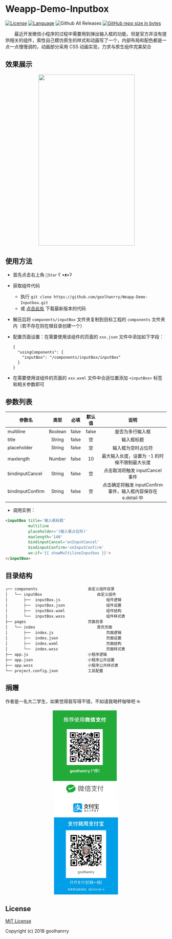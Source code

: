 # Weapp-Demo-Inputbox

[![License](https://img.shields.io/badge/License-MIT-blue.svg)](LICENSE)
[![Language](https://img.shields.io/badge/Javascript-ES6-orange.svg)](https://www.javascript.com/)
![Github All Releases](https://img.shields.io/github/downloads/goolhanrry/Weapp-Demo-Inputbox/total.svg)
[![GitHub repo size in bytes](https://img.shields.io/github/repo-size/goolhanrry/Weapp-Demo-Inputbox.svg?colorB=fa5b19)](https://github.com/goolhanrry/Weapp-Demo-Inputbox)

&emsp;&emsp;最近开发微信小程序的过程中需要用到弹出输入框的功能，但是官方并没有提供相关的组件，索性自己模仿原生的样式和动画写了一个，内部布局和配色都是一点一点慢慢调的，动画部分采用 CSS 动画实现，力求与原生组件完美契合

## 效果展示

<p align="center">
  <img width="300px" height="533px" src="assets/preview.gif" />
</p>

## 使用方法

* 首先点击右上角 `🌟Star` ʕ •ᴥ•ʔ
* 获取组件代码
    * 执行 `git clone https://github.com/goolhanrry/Weapp-Demo-Inputbox.git`
    * 或 [点击此处](https://github.com/goolhanrry/Weapp-Demo-Inputbox/releases) 下载最新版本的代码
* 解压后将 `components/inputBox` 文件夹复制到目标工程的 `components` 文件夹内（若不存在则在根目录创建一个）
* 配置页面设置：在需要使用该组件的页面的 `xxx.json` 文件中添加如下字段：

  ```
  {
    "usingComponents": {
      "inputBox": "/components/inputBox/inputBox"
    }
  }
  ```

* 在需要使用该组件的页面的 `xxx.wxml` 文件中合适位置添加 `<inputBox>` 标签和相关参数即可

## 参数列表

| 参数名 | 类型 | 必填 | 默认值 | 说明 |
| - | :-: | :-: | :-: | :-: | 
| multiline | Boolean | false | false | 是否为多行输入框 |
| title | String | false | 空 | 输入框标题 |
| placeholder | String | false | 空 | 输入框为空时占位符 |
| maxlength | Number | false | 10 | 最大输入长度，设置为 -1 的时候不限制最大长度 |
| bindinputCancel | String | false | 空 | 点击取消将触发 inputCancel 事件 |
| bindinputConfirm | String | false | 空 | 点击确定将触发 inputConfirm 事件，输入框内容保存在 e.detail 中 |

* 调用实例：

```html
<inputBox title='输入框标题'
          multiline
          placeholder='(输入框占位符)'
          maxlength='140'
          bindinputCancel='onInputCancel'
          bindinputConfirm='onInputConfirm'
          wx:if='{{ showMultilineInputbox }}'>
</inputBox>
```

## 目录结构

```
┌── components                      自定义组件目录
│   └── inputBox                        自定义组件
│       ├──  inputBox.js                    组件逻辑
│       ├──  inputBox.json                  组件设置
│       ├──  inputBox.wxml                  组件结构
│       └──  inputBox.wxss                  组件样式表
├── pages                           页面目录
│   └── index                           首页页面
│       ├──  index.js                       页面逻辑
│       ├──  index.json                     页面设置
│       ├──  index.wxml                     页面结构
│       └──  index.wxss                     页面样式表
├── app.js                          小程序逻辑
├── app.json                        小程序公共设置
├── app.wxss                        小程序公共样式表
└── project.config.json             工具配置
```

## 捐赠

作者是一名大二学生，如果觉得我写得不错，不如请我喝杯咖啡吧 ☕️

<p align="center">
  <img width="200px" height="270px" src="assets/wechat-pay.jpg" hspace="110px" />
  <img width="200px" height="300px" src="assets/alipay.jpg" />
</p>

## License

[MIT License](LICENSE)

Copyright (c) 2018 goolhanrry
